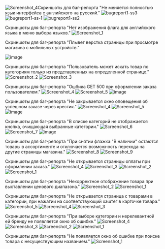 
![Screenshot_4](https://github.com/roxxrite/qa-engineer-project-84/assets/158052302/ea87fb80-ff69-4af7-914d-89b9e44cefde)Скриншоты для баг-репорта "Не меняется полностью язык интерфейса с английского на русский."
![bugreport1-ss3](https://github.com/roxxrite/qa-engineer-project-84/assets/158052302/02fdac54-eda8-4de4-834b-76a7b5ee4052)![bugreport1-ss-1](https://github.com/roxxrite/qa-engineer-project-84/assets/158052302/1960b8a7-a1a1-44c0-8c45-07729791dd85)
![bugreport1-ss2](https://github.com/roxxrite/qa-engineer-project-84/assets/158052302/1d206a3e-5b95-4425-a307-b70f4dde383e)

Скриншоты для баг-репорта "Нет изображения флага для английского языка в меню выбора языков."
![Screenshot_1](https://github.com/roxxrite/qa-engineer-project-84/assets/158052302/a4ac18fd-24b4-452b-9ebb-e4fa43a5a035)


Скриншоты для баг-репорта "Плывет верстка страницы при просмотре магазина с мобильных устройств."

![image](https://github.com/roxxrite/qa-engineer-project-84/assets/158052302/3cfd7527-ba10-4362-bffb-ac26db17e2b1)

Скриншоты для баг-репорта "Пользователь может искать товар по категориям только из представленных на определенной странице."
![Screenshot_2](https://github.com/roxxrite/qa-engineer-project-84/assets/158052302/31695b94-3c7c-406d-bb33-a02f0b71abb3)
![Screenshot_3](https://github.com/roxxrite/qa-engineer-project-84/assets/158052302/c9fb639d-120c-4330-a035-4b79c985e799)


Скриншоты для баг-репорта "Ошбика GET 500 при оформлении заказа пользователем."
![Screenshot_4](https://github.com/roxxrite/qa-engineer-project-84/assets/158052302/556b8a73-4387-4038-9d71-19ac46353968)
![Screenshot_5](https://github.com/roxxrite/qa-engineer-project-84/assets/158052302/669592f7-e6e7-4786-810b-57008b9f20d4)
![image](https://github.com/roxxrite/qa-engineer-project-84/assets/158052302/c1103009-81e3-451a-9889-0bb2b3bfa07d)


Скриншоты для баг-репорта "Не закрывается окно оповещения об успешном заказе через крестик."
![Screenshot_4](https://github.com/roxxrite/qa-engineer-project-84/assets/158052302/4fe5ca82-4716-4567-aaaf-bd1cd763b623)
![Screenshot_5](https://github.com/roxxrite/qa-engineer-project-84/assets/158052302/92678f45-a44d-42bb-b8f7-97ab22921ac3)
![image](https://github.com/roxxrite/qa-engineer-project-84/assets/158052302/1069c611-8607-4b1f-83a2-de93631119f7)


Скриншоты для баг-репорта "В списке категорий не отображается кнопка, очищающая выбранные категории."
![Screenshot_6](https://github.com/roxxrite/qa-engineer-project-84/assets/158052302/6be8118e-40da-42ae-abde-5e5fad0a39df)
![Screenshot_7](https://github.com/roxxrite/qa-engineer-project-84/assets/158052302/ab112b17-7d21-4c65-8936-08075d261ab3)
![image](https://github.com/roxxrite/qa-engineer-project-84/assets/158052302/24a9be43-10a6-44d0-bbb5-52ccf48c7969)


Скриншоты для баг-репорта "При снятии флажка "В наличии" остаются товары в ассортименте и отключается возможность перехода на другие страницы магазина."
![Screenshot_8](https://github.com/roxxrite/qa-engineer-project-84/assets/158052302/393c6da4-33ff-4512-bb8c-e4c333fea0a8)
![Screenshot_9](https://github.com/roxxrite/qa-engineer-project-84/assets/158052302/5933e40e-8d8f-464e-9d6d-8e6a8b3d7685)

Скриншоты для баг-репорта "Не открывается страницы оплаты при оформлении заказа."
![Screenshot_4](https://github.com/roxxrite/qa-engineer-project-84/assets/158052302/a56673dd-4b80-429d-bbf7-958330b37e4f)
![Screenshot_3](https://github.com/roxxrite/qa-engineer-project-84/assets/158052302/59b7ca5f-315e-4ace-b9c3-d280b51c0f29)
![Screenshot_2](https://github.com/roxxrite/qa-engineer-project-84/assets/158052302/04a4d403-e13d-4ea9-b381-a23b4a42658a)
![Screenshot_1](https://github.com/roxxrite/qa-engineer-project-84/assets/158052302/c5f87456-7473-455c-8174-1ddb49b92ac6)

Скриншоты для баг-репорта "Некорректное отображение товара при выставлении ценового диапазона."
![Screenshot_2](https://github.com/roxxrite/qa-engineer-project-84/assets/158052302/52713df9-e35a-4db8-a27a-51e219e7ffe0)
![Screenshot_1](https://github.com/roxxrite/qa-engineer-project-84/assets/158052302/6dcfd3c2-2228-4b3e-9400-4d0569e12218)

Скриншоты для баг-репорта "Не открывается страница с товарами в категории, при нажатии на соответствующий хэштег в карточке товара."
![Screenshot_5](https://github.com/roxxrite/qa-engineer-project-84/assets/158052302/aefde21e-f2cc-4d3c-842a-7ec179755edc)
![Screenshot_4](https://github.com/roxxrite/qa-engineer-project-84/assets/158052302/85b5fe49-4096-4551-aa49-d9bf4ee54a40)
![Screenshot_3](https://github.com/roxxrite/qa-engineer-project-84/assets/158052302/5f2d9568-7f9d-4f0e-b581-46591d425e78)

Скриншоты для баг-репорта "При выборе категории и нерелевантной ей бренду не появляется окно об ошибке."
![Screenshot_4](https://github.com/roxxrite/qa-engineer-project-84/assets/158052302/50769890-649c-47d4-93b3-4252b8c7d52f)
![Screenshot_3](https://github.com/roxxrite/qa-engineer-project-84/assets/158052302/25d9496f-3289-460b-af43-516a0cc37caf)
![Screenshot_2](https://github.com/roxxrite/qa-engineer-project-84/assets/158052302/0ed5b26c-16db-4164-9811-f14bfb57a841)
![Screenshot_1](https://github.com/roxxrite/qa-engineer-project-84/assets/158052302/b8afcd92-3b7b-4471-81d8-fa7113122ce0)

Скриншоты для баг-репорта "Не появляется окно об ошибке при поиске товара с несуществующим названием."
![Screenshot_1](https://github.com/roxxrite/qa-engineer-project-84/assets/158052302/c12a036f-3ace-4a4f-9d3e-a5ea07363d55)
